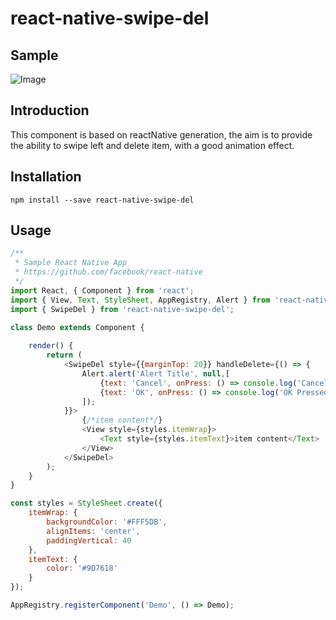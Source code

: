 # react-native-swipe-del

## Sample

![Image]()

## Introduction

This component is based on reactNative generation, the aim is to provide the ability to swipe left and delete item, with a good animation effect.

## Installation

`npm install --save react-native-swipe-del`


## Usage

```JavaScript
/**
 * Sample React Native App
 * https://github.com/facebook/react-native
 */
import React, { Component } from 'react';
import { View, Text, StyleSheet, AppRegistry, Alert } from 'react-native';
import { SwipeDel } from 'react-native-swipe-del';

class Demo extends Component {
    
    render() {
        return (
            <SwipeDel style={{marginTop: 20}} handleDelete={() => {
                Alert.alert('Alert Title', null,[
                    {text: 'Cancel', onPress: () => console.log('Cancel Pressed')},
                    {text: 'OK', onPress: () => console.log('OK Pressed')}
                ]);
            }}>
                {/*item content*/}
                <View style={styles.itemWrap}>
                    <Text style={styles.itemText}>item content</Text> 
                </View>
            </SwipeDel>
        );
    }
}

const styles = StyleSheet.create({
    itemWrap: {
        backgroundColor: '#FFF5DB',
        alignItems: 'center',
        paddingVertical: 40
    },
    itemText: {
        color: '#9D7618'
    }
});

AppRegistry.registerComponent('Demo', () => Demo);

```